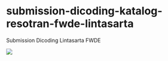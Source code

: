 # submission-dicoding-katalog-resotran-fwde-lintasarta
Submission Dicoding Lintasarta FWDE

<img src="https://user-images.githubusercontent.com/24710799/123531341-06f32e80-d72e-11eb-96aa-0a433326e0ca.png">
